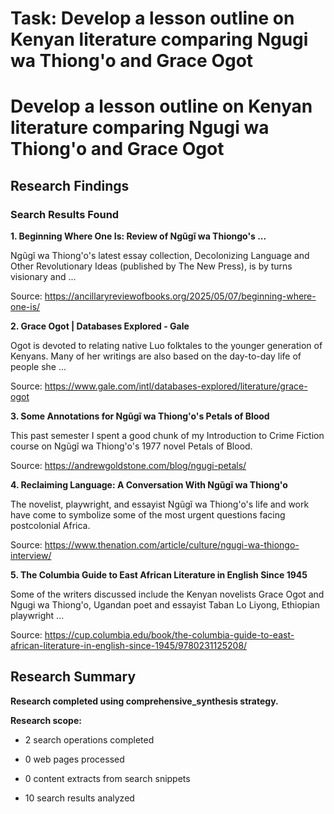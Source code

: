 # Task: Develop a lesson outline on Kenyan literature comparing Ngugi wa Thiong'o and Grace Ogot

# Develop a lesson outline on Kenyan literature comparing Ngugi wa Thiong'o and Grace Ogot

## Research Findings

### Search Results Found

**1. Beginning Where One Is: Review of Ngũgĩ wa Thiongo's ...**

Ngũgĩ wa Thiong'o's latest essay collection, Decolonizing Language and Other Revolutionary Ideas (published by The New Press), is by turns visionary and ...

Source: https://ancillaryreviewofbooks.org/2025/05/07/beginning-where-one-is/



**2. Grace Ogot | Databases Explored - Gale**

Ogot is devoted to relating native Luo folktales to the younger generation of Kenyans. Many of her writings are also based on the day-to-day life of people she ...

Source: https://www.gale.com/intl/databases-explored/literature/grace-ogot



**3. Some Annotations for Ngũgĩ wa Thiong'o's Petals of Blood**

This past semester I spent a good chunk of my Introduction to Crime Fiction course on Ngũgĩ wa Thiong'o's 1977 novel Petals of Blood.

Source: https://andrewgoldstone.com/blog/ngugi-petals/



**4. Reclaiming Language: A Conversation With Ngũgĩ wa Thiong'o**

The novelist, playwright, and essayist Ngũgĩ wa Thiong'o's life and work have come to symbolize some of the most urgent questions facing postcolonial Africa.

Source: https://www.thenation.com/article/culture/ngugi-wa-thiongo-interview/



**5. The Columbia Guide to East African Literature in English Since 1945**

Some of the writers discussed include the Kenyan novelists Grace Ogot and Ngugi wa Thiong'o, Ugandan poet and essayist Taban Lo Liyong, Ethiopian playwright ...

Source: https://cup.columbia.edu/book/the-columbia-guide-to-east-african-literature-in-english-since-1945/9780231125208/



## Research Summary

**Research completed using comprehensive_synthesis strategy.**


**Research scope:**

- 2 search operations completed

- 0 web pages processed

- 0 content extracts from search snippets

- 10 search results analyzed
